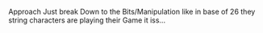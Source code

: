 Approach Just break Down to the Bits/Manipulation like in base of 26 they string characters are playing their Game it iss...